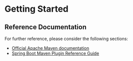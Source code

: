 # Getting Started

## Reference Documentation
For further reference, please consider the following sections:

  * [Official Apache Maven documentation](https://maven.apache.org/guides/index.html)
  * [Spring Boot Maven Plugin Reference Guide](https://docs.spring.io/spring-boot/docs/2.2.1.RELEASE/maven-plugin/)
